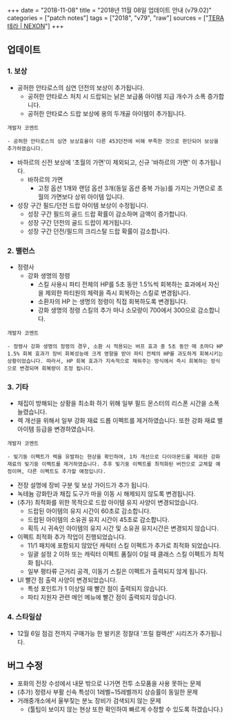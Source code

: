 +++
date = "2018-11-08"
title = "2018년 11월 08일 업데이트 안내 (v79.02)"
categories = ["patch notes"]
tags = ["2018", "v79", "raw"]
sources = ["[TERA 테라 | NEXON](http://tera.nexon.com/news/update/view.aspx?n4articlesn=364)"]
+++

## 업데이트

### **1.** 보상
- 공허한 안타로스의 심연 던전의 보상이 추가됩니다.
  - 공허한 안타로스 처치 시 드랍되는 낡은 보급품 아이템 지급 개수가 소폭 증가합니다.
  - 공허한 안타로스 드랍 보상에 용의 두개골 아이템이 추가됩니다.

```
개발자 코멘트

- 공허한 안타로스의 심연 보상효율이 다른 453던전에 비해 부족한 것으로 판단되어 보상을 추가하였습니다.
```

- 바하르의 신전 보상에 '초월의 가면'이 제외되고, 신규 '바하르의 가면' 이 추가됩니다.
  - 바하르의 가면
    - 고정 옵션 1개와 랜덤 옵션 3개(동일 옵션 중복 가능)를 가지는 가면으로 초월의 가면보다 상위 아이템 입니다.
- 성장 구간 필드/던전 드랍 아이템 보상이 수정됩니다.
  - 성장 구간 필드의 골드 드랍 확률이 감소하며 금액이 증가합니다.
  - 성장 구간 던전의 골드 드랍이 제거됩니다.
  - 성장 구간 던전/필드의 크리스탈 드랍 확률이 감소합니다.

### **2.** 밸런스
- 정령사
  - 강화 생명의 정령
    - 스킬 사용시 파티 전체의 HP를 5초 동안 1.5%씩 회복하는 효과에서 자신을 제외한 파티원의 체력을 즉시 회복하는 스킬로 변경됩니다.
    - 소환자의 HP 는 생명의 정령이 직접 회복하도록 변경됩니다.
    - 강화 생명의 정령 스킬의 추가 마나 소모량이 700에서 300으로 감소합니다.

```
개발자 코멘트

- 정령사 강화 생명의 정령의 경우, 소환 시 적용되는 버프 효과 중 5초 동안 매 초마다 HP 1.5% 회복 효과가 장비 회복성능에 크게 영향을 받아 파티 전체의 HP를 과도하게 회복시키는 상황이었습니다. 따라서, HP 회복 효과가 지속적으로 채워주는 방식에서 즉시 회복하는 방식으로 변경되며 회복량이 조정 됩니다.
```

### **3.** 기타
- 채집이 방해되는 상황을 최소화 하기 위해 일부 필드 몬스터의 리스폰 시간을 소폭 늘렸습니다.
- 렉 개선을 위해서 일부 강화 재료 드롭 이펙트를 제거하였습니다. 또한 강화 재료 별 아이템 등급을 변경하였습니다.

```
개발자 코멘트

- 빛기둥 이펙트가 렉을 유발하는 현상을 확인하여, 1차 개선으로 다이아몬드를 제외한 강화 재료의 빛기둥 이펙트를 제거하였습니다. 추후 빛기둥 이펙트를 최적화된 버전으로 교체할 예정이며, 다른 이펙트도 추가할 예정입니다.
```

- 전장 설명에 장비 구분 및 보상 가이드가 추가 됩니다.
- 녹테늄 강화탄과 채집 도구가 마을 이동 시 해제되지 않도록 변경됩니다.
- (추가) 최적화를 위한 목적으로 드랍 아이템 유지 사양이 변경되었습니다.
  - 드랍된 아이템의 유지 시간이 60초로 감소합니다.
  - 드랍된 아이템의 소유권 유지 시간이 45초로 감소합니다.
  - 획득 시 귀속인 아이템의 유지 시간 및 소유권 유지시간은 변경되지 않습니다.
- 이펙트 최적화 추가 작업이 진행되었습니다.
  - 11/1 패치에 포함되지 않았던 캐릭터 스킬 이펙트가 추가로 최적화 되었습니다.
  - 일괄 설정 2 이하 또는 캐릭터 이펙트 품질이 0일 때 클래스 스킬 이펙트가 최적화 됩니다.
  - 일부 평타류 근거리 공격, 이동기 스킬은 이펙트가 출력되지 않게 됩니다.
- UI 빨간 점 출력 사양이 변경되었습니다.
  - 특성 포인트가 1 이상일 때 빨간 점이 출력되지 않습니다.
  - 파티 지원자 관련 메인 메뉴에 빨간 점이 출력되지 않습니다.

### **4.** 스타일샵
- 12월 6일 점검 전까지 구매가능 한 발키온 정찰대 '프릴 컬렉션' 시리즈가 추가됩니다.

## 버그 수정

- 포화의 전장 수성에서 내문 밖으로 나가면 전투 소모품을 사용 못하는 문제
- (추가) 정령사 부활 신속 특성이 1레벨~15레벨까지 상승률이 동일한 문제
- 거래중개소에서 울부짖는 분노 장비가 검색되지 않는 문제
  - (툴팁이 보이지 않는 현상 또한 확인하여 빠르게 수정할 수 있도록 하겠습니다.)
